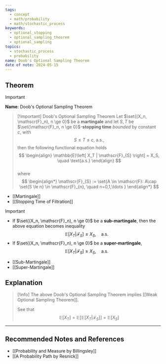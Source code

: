 ```yaml
---
tags:
  - concept
  - math/probability
  - math/stochastic_process
keywords:
  - optional_stopping
  - optional_sampling_theorem
  - optional_sampling
topics:
  - stochastic_process
  - probability
name: Doob's Optional Sampling Theorem
date of note: 2024-05-15
---
```


## Theorem

>[!important]
>**Name**: Doob's Optional Sampling Theorem

>[!important] Doob's Optional Sampling Theorem
>Let $\set{(X_n, \mathscr{F}_n), n \ge 0}$ be a **martingale** and let $S, T$ be $\set{\mathscr{F}_n, n \ge 0}$-**stopping time** *bounded* by constant $c$, with 
>$$
>S \le T \le c, \;\text{a.s.},
>$$ 
>then the following functional equation holds
>$$
> \begin{align}
> \mathbb{E}\left[ X_T | \mathscr{F}_{S} \right] = X_S, \quad \text{a.s.} 
> \end{align}
>$$  
>where
>$$ 
> \begin{align*}
> \mathscr{F}_{S} := \set{A \in \mathscr{F}: A\cap \set{S \le n} \in \mathscr{F}_{n}, \quad n=0,1,\ldots }
> \end{align*}
>$$ 

- [[Martingale]]
- [[Stopping Time of Filtration]]

>[!important] 
>- If $\set{(X_n, \mathscr{F}_n), n \ge 0}$ be a **sub-martingale**, then the above equation becomes inequality
>$$
>  \mathbb{E}\left[ X_T | \mathscr{F}_{S} \right] \le X_S, \quad \text{a.s.} 
>$$
>- If $\set{(X_n, \mathscr{F}_n), n \ge 0}$ be a **super-martingale**, 
>$$
>  \mathbb{E}\left[ X_T | \mathscr{F}_{S} \right] \ge X_S, \quad \text{a.s.} 
>$$  

- [[Sub-Martingale]]
- [[Super-Martingale]]

## Explanation

>[!info]
>The above Doob's Optional Sampling Theorem implies [[Weak Optional Sampling Theorem]]. 
>
>See that 
>$$
>\mathbb{E}\left[ X_{T} \right] =  \mathbb{E}\left[ \mathbb{E}\left[ X_T | \mathscr{F}_{S} \right]   \right] = \mathbb{E}\left[ X_{S} \right]
>$$



-----------
##  Recommended Notes and References




- [[Probability and Measure by Billingsley]]
- [[A Probability Path by Resnick]]